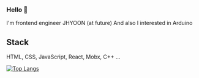 ### Hello 👋
I'm frontend engineer JHYOON (at future)
And also I interested in Arduino

## Stack
HTML, CSS, JavaScript, React, Mobx, C++ ...

[![Top Langs](https://github-readme-stats.vercel.app/api/top-langs/?username=JHYOOOOON)](https://github.com/anuraghazra/github-readme-stats)
